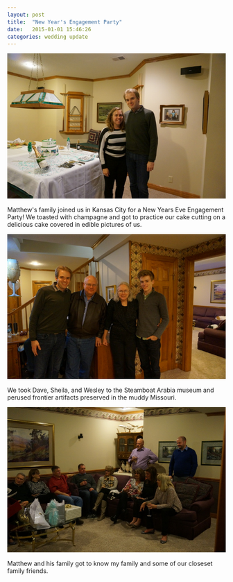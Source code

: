 ```yaml
---
layout: post
title:  "New Year's Engagement Party"
date:   2015-01-01 15:46:26
categories: wedding update
---
```


![Cake](/images/dsc01526.jpg)

Matthew's family joined us in Kansas City for a New Years Eve Engagement Party! We toasted with champagne and got to practice our cake cutting on a delicious cake covered in edible pictures of us.

![M Family](/images/dsc01531.jpg)

We took Dave, Sheila, and Wesley to the Steamboat Arabia museum and perused frontier artifacts preserved in the muddy Missouri.

![CJ](/images/dsc01476.jpg)

Matthew and his family got to know my family and some of our closeset family friends.
